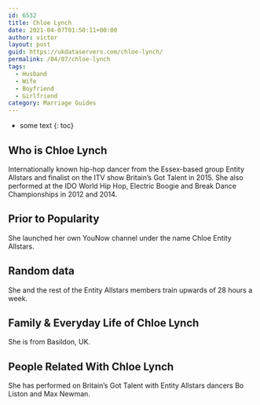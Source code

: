 ```yaml
---
id: 6532
title: Chloe Lynch
date: 2021-04-07T01:50:11+00:00
author: victor
layout: post
guid: https://ukdataservers.com/chloe-lynch/
permalink: /04/07/chloe-lynch
tags:
  - Husband
  - Wife
  - Boyfriend
  - Girlfriend
category: Marriage Guides
---
```


* some text
{: toc}


## Who is Chloe Lynch



Internationally known hip-hop dancer from the Essex-based group Entity Allstars and finalist on the ITV show Britain&#8217;s Got Talent in 2015. She also performed at the IDO World Hip Hop, Electric Boogie and Break Dance Championships in 2012 and 2014.

                
                
                
## Prior to Popularity



She launched her own YouNow channel under the name Chloe Entity Allstars.

                
                
                
## Random data



She and the rest of the Entity Allstars members train upwards of 28 hours a week.

                
                
                
## Family & Everyday Life of Chloe Lynch



She is from Basildon, UK.

                
                
                
## People Related With Chloe Lynch



She has performed on Britain&#8217;s Got Talent with Entity Allstars dancers Bo Liston and Max Newman.

                
              
            
          
          
          